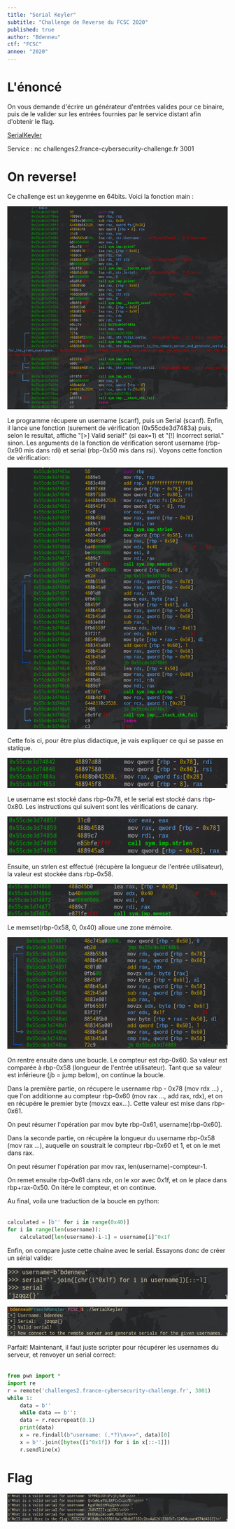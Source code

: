 ```yaml
---
title: "Serial Keyler"
subtitle: "Challenge de Reverse du FCSC 2020"
published: true
author: "Bdenneu"
ctf: "FCSC"
annee: "2020"
---
```


# L'énoncé

On vous demande d'écrire un générateur d'entrées valides pour ce binaire, puis de le valider sur les entrées fournies par le service distant afin d'obtenir le flag.

[SerialKeyler](/writeup-scripts/2019-2020/FCSC/SerialKeyler)

Service : nc challenges2.france-cybersecurity-challenge.fr 3001

# On reverse!

Ce challenge est un keygenme en 64bits. Voici la fonction main :

![](/assets/images/FCSC2020/SerialKeyler/1.png)

Le programme récupere un username (scanf), puis un Serial (scanf). Enfin, il lance une fonction (surement de vérification (0x55cde3d7483a) puis, selon le resultat, affiche "[>] Valid serial!" (si eax=1) et "[!] Incorrect serial." sinon. Les arguments de la fonction de vérification seront username (rbp-0x90 mis dans rdi) et serial (rbp-0x50 mis dans rsi).
Voyons cette fonction de vérification:

![](/assets/images/FCSC2020/SerialKeyler/2.png)

Cette fois ci, pour être plus didactique, je vais expliquer ce qui se passe en statique.

![](/assets/images/FCSC2020/SerialKeyler/3.png)

Le username est stocké dans rbp-0x78, et le serial est stocké dans rbp-0x80. Les instructions qui suivent sont les vérifications de canary.

![](/assets/images/FCSC2020/SerialKeyler/4.png)

Ensuite, un strlen est effectué (récupère la longueur de l'entrée utilisateur), la valeur est stockée dans rbp-0x58.

![](/assets/images/FCSC2020/SerialKeyler/5.png)

Le memset(rbp-0x58, 0, 0x40) alloue une zone mémoire.

![](/assets/images/FCSC2020/SerialKeyler/6.png)

On rentre ensuite dans une boucle. Le compteur est rbp-0x60. Sa valeur est comparée à rbp-0x58 (longueur de l'entrée utilisateur). Tant que sa valeur est inférieure (jb = jump below), on continue la boucle.

Dans la première partie, on récupere le username rbp - 0x78 (mov rdx ...) , que l'on additionne au compteur rbp-0x60 (mov rax ..., add rax, rdx), et on en récupére le premier byte (movzx eax...). Cette valeur est mise dans rbp-0x61.

On peut résumer l'opération par mov byte rbp-0x61, username[rbp-0x60].

Dans la seconde partie, on récupère la longueur du username rbp-0x58 (mov rax ...), auquelle on soustrait le compteur rbp-0x60 et 1, et on le met dans rax.

On peut résumer l'opération par mov rax, len(username)-compteur-1.

On remet ensuite rbp-0x61 dans rdx, on le xor avec 0x1f, et on le place dans rbp+rax-0x50. On itére le compteur, et on continue.

Au final, voila une traduction de la boucle en python:

```python

calculated = [b'' for i in range(0x40)]
for i in range(len(username)):
	calculated[len(username)-i-1] = username[i]^0x1f

```

Enfin, on compare juste cette chaine avec le serial.
Essayons donc de créer un sérial valide:

![](/assets/images/FCSC2020/SerialKeyler/7.png)

![](/assets/images/FCSC2020/SerialKeyler/8.png)

Parfait! Maintenant, il faut juste scripter pour récupérer les usernames du serveur, et renvoyer un serial correct:

```python

from pwn import *
import re
r = remote('challenges2.france-cybersecurity-challenge.fr', 3001)
while 1:
    data = b''
    while data == b'':
	data = r.recvrepeat(0.1)
    print(data)
    x = re.findall(b"username: (.*?)\n>>>", data)[0]
    x = b''.join([bytes([i^0x1f]) for i in x[::-1]])
    r.sendline(x)

```
# Flag

![](/assets/images/FCSC2020/SerialKeyler/9.png)


